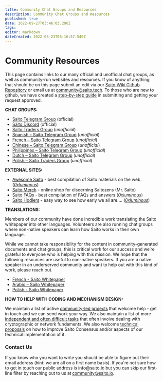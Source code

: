 ```yaml
---
title: Community Chat Groups and Resources
description: Community Chat Groups and Resources
published: true
date: 2022-09-27T03:46:03.290Z
tags: 
editor: markdown
dateCreated: 2022-03-23T08:16:57.540Z
---
```


# Community Resources

This page contains links to our many official and unofficial chat groups, as well as community-run websites and resources. If you know of anything that should be on this page submit an edit via our [Saito Wiki Github Repository](https://github.com/saitotech/wiki) or email us at community@saito.tech. To those who are new to github, we have created a [step-by-step guide](/community/how-to-contribute-in-wiki) in submitting and getting your request approved.

**CHAT GROUPS:**

- [Saito Telegram Group](https://t.me/SaitoIO) (official)
- [Saito Discord](https://discord.gg/HjTFh9Tfec) (official)
- [Saito Traders Group](https://t.me/SaitoIO) (*unofficial*)
- [Spanish – Saito Telegram Group](https://t.me/SaitoIOSpanish) (*unofficial*)
- [French – Saito Telegram Group](https://t.me/Saito_France) (*unofficial*)
- [Chinese – Saito Telegram Group](https://t.me/SaitoNetworkCN) (*unofficial*)
- [Philippines – Saito Telegram Group](https://t.me/SaitoPH) (*unofficial*)
- [Dutch – Saito Telegram Group](https://t.me/saitodutch) (*unofficial*)
- [Polish – Saito Traders Group](https://t.me/SaitoTradersPL) (*unofficial*)

**EXTERNAL SITES:**

- [Awesome Saito](https://github.com/0xluminous/awesome-saito) - best compilation of Saito materials on the web. ([*0xluminous*](https://mobile.twitter.com/0xluminous))
- [Saito Merch](https://saitomerch.com) - online shop for discerning Saitozens (Mr. Saito)
- [Saito FAQs](https://saitofaqs.com/) - best compilation of FAQs and answers ([*0xluminous*](https://mobile.twitter.com/0xluminous))
- [Saito Hodlers](https://saitohodlers.com/) - easy way to see how early we all are.... ([*0xluminous*](https://mobile.twitter.com/0xluminous))


**TRANSLATIONS:**

Members of our community have done incredible work translating the Saito whitepaper into other languages. Volunteers are also running chat groups where non-native speakers can learn how Saito works in their own language.

While we cannot take responsibility for the content in community-generated documents and chat groups, this is critical work for our success and we’re grateful to everyone who is helping with this mission. We hope that the following resources are useful to non-native speakers. If you are a native speaker in an underserved community and want to help out with this kind of work, please reach out.

- [French - Saito Whitepaper](https://saito.tech/wp-content/uploads/2022/04/Whitepaper_Saito_FR_V1_2.pdf)
- [Arabic – Saito Whitepaper](http://org.saito.tech/wp-content/uploads/2021/11/Saito_Arabic_Whitepaper_%D8%A7%D9%84%D9%88%D8%B1%D9%82%D8%A9_%D8%A7%D9%84%D8%A8%D9%8A%D8%B6%D8%A7%D8%A1_%D8%A7%D9%84%D8%B9%D8%B1%D8%A8%D9%8A%D8%A9_%D9%84_%D8%B3%D8%A7%D9%8A%D8%AA%D9%88.pdf)
- [Polish - Saito Whitepaper](https://saito.tech/wp-content/uploads/2022/09/Whitepaper_Saito_PL_V1_0.pdf)


**HOW TO HELP WITH CODING AND MECHANISM DESIGN:**

We maintain a list of active [community-led projects](/community/projects) that welcome help - get in touch and we can send work your way. We also maintain a list of more [independent and often difficult tasks](/community/tasks) that often involve dealing with cryptographic or network fundaments. We also welcome [technical proposals](/consensus/proposals) on how to improve Saito Consensus and/or aspects of our technical implementation of it.

### Contact Us

If you know who you want to write you should be able to figure out their email address (hint: we are all on a first name basis). If you're not sure how to get in touch our public address is info@saito.io but you can skip our first-line filter by reaching out to us at community@saito.io.